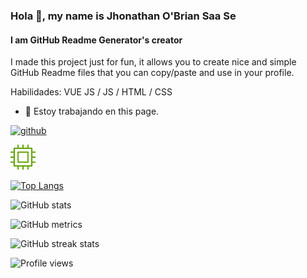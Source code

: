 ### Hola 👋, my name is Jhonathan O'Brian Saa Se
#### I am GitHub Readme Generator's creator

I made this project just for fun, it allows you to create nice and simple GitHub Readme files that you can copy/paste and use in your profile.

Habilidades: VUE JS / JS / HTML / CSS

- 🔭 Estoy trabajando en this page. 


[<img src='https://cdn.jsdelivr.net/npm/simple-icons@3.0.1/icons/github.svg' alt='github' height='40'>](https://github.com/InterTech20)  

<a href='https://docs.github.com/en/developers'><img src='https://raw.githubusercontent.com/acervenky/animated-github-badges/master/assets/devbadge.gif' width='40' height='40'></a> 

[![Top Langs](https://github-readme-stats.vercel.app/api/top-langs/?username=InterTech20)](https://github.com/anuraghazra/github-readme-stats)

![GitHub stats](https://github-readme-stats.vercel.app/api?username=InterTech20&show_icons=true&count_private=true)  

![GitHub metrics](https://metrics.lecoq.io/InterTech20)  

![GitHub streak stats](https://github-readme-streak-stats.herokuapp.com/?user=InterTech20)  

![Profile views](https://gpvc.arturio.dev/InterTech20)  
